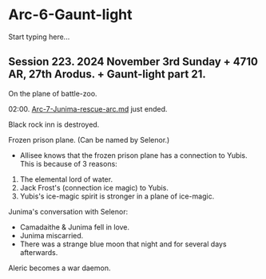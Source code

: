 # Arc-6-Gaunt-light

Start typing here...

## Session 223. 2024 November 3rd Sunday + 4710 AR, 27th Arodus. + Gaunt-light part 21.

On the plane of battle-zoo.

02:00.
[Arc-7-Junima-rescue-arc.md](Arc-7-Junima-rescue-arc.md) just ended.

Black rock inn is destroyed.

Frozen prison plane. (Can be named by Selenor.)

- Allisee knows that the frozen prison plane has a connection to Yubis. This is because of 3 reasons:
1. The elemental lord of water.
2. Jack Frost's (connection ice magic) to Yubis.
3. Yubis's ice-magic spirit is stronger in a plane of ice-magic. 

Junima's conversation with Selenor:
- Camadaithe & Junima fell in love.
- Junima miscarried.
- There was a strange blue moon that night and for several days afterwards.

Aleric becomes a war daemon.

